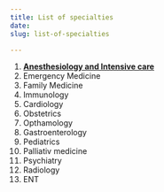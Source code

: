 ```yaml
---
title: List of specialties
date: 
slug: list-of-specialties

---
```

 1. [**Anesthesiology and Intensive care**](https://coronawatch.netlify.com/specialty/)
 2. Emergency Medicine
 3. Family Medicine
 4. Immunology
 5. Cardiology
 6. Obstetrics
 7. Opthamology
 8. Gastroenterology
 9. Pediatrics
10. Palliativ medicine
11. Psychiatry
12. Radiology
13. ENT